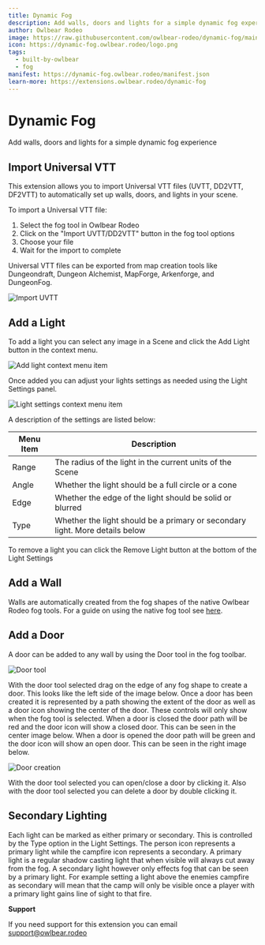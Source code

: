 ```yaml
---
title: Dynamic Fog
description: Add walls, doors and lights for a simple dynamic fog experience
author: Owlbear Rodeo
image: https://raw.githubusercontent.com/owlbear-rodeo/dynamic-fog/main/docs/header.jpg
icon: https://dynamic-fog.owlbear.rodeo/logo.png
tags:
  - built-by-owlbear
  - fog
manifest: https://dynamic-fog.owlbear.rodeo/manifest.json
learn-more: https://extensions.owlbear.rodeo/dynamic-fog
---
```


# Dynamic Fog

Add walls, doors and lights for a simple dynamic fog experience

## Import Universal VTT

This extension allows you to import Universal VTT files (UVTT, DD2VTT, DF2VTT) to automatically set up walls, doors, and lights in your scene.

To import a Universal VTT file:

1. Select the fog tool in Owlbear Rodeo
2. Click on the "Import UVTT/DD2VTT" button in the fog tool options
3. Choose your file
4. Wait for the import to complete

Universal VTT files can be exported from map creation tools like Dungeondraft, Dungeon Alchemist, MapForge, Arkenforge, and DungeonFog.

![Import UVTT](https://raw.githubusercontent.com/owlbear-rodeo/dynamic-fog/main/docs/uvtt-import.jpg)

## Add a Light

To add a light you can select any image in a Scene and click the Add Light button in the context menu.

![Add light context menu item](https://raw.githubusercontent.com/owlbear-rodeo/dynamic-fog/main/docs/light.jpg)

Once added you can adjust your lights settings as needed using the Light Settings panel.

![Light settings context menu item](https://raw.githubusercontent.com/owlbear-rodeo/dynamic-fog/main/docs/settings.jpg)

A description of the settings are listed below:

| Menu Item | Description                                                                  |
| --------- | ---------------------------------------------------------------------------- |
| Range     | The radius of the light in the current units of the Scene                    |
| Angle     | Whether the light should be a full circle or a cone                          |
| Edge      | Whether the edge of the light should be solid or blurred                     |
| Type      | Whether the light should be a primary or secondary light. More details below |

To remove a light you can click the Remove Light button at the bottom of the Light Settings

## Add a Wall

Walls are automatically created from the fog shapes of the native Owlbear Rodeo fog tools.
For a guide on using the native fog tool see [here](https://docs.owlbear.rodeo/docs/fog/).

## Add a Door

A door can be added to any wall by using the Door tool in the fog toolbar.

![Door tool](https://raw.githubusercontent.com/owlbear-rodeo/dynamic-fog/main/docs/doorTool.jpg)

With the door tool selected drag on the edge of any fog shape to create a door. This looks like the left side of the image below.
Once a door has been created it is represented by a path showing the extent of the door as well as a door icon showing the center of the door.
These controls will only show when the fog tool is selected.
When a door is closed the door path will be red and the door icon will show a closed door. This can be seen in the center image below.
When a door is opened the door path will be green and the door icon will show an open door. This can be seen in the right image below.

![Door creation](https://raw.githubusercontent.com/owlbear-rodeo/dynamic-fog/main/docs/doors.jpg)

With the door tool selected you can open/close a door by clicking it.
Also with the door tool selected you can delete a door by double clicking it.

## Secondary Lighting

Each light can be marked as either primary or secondary.
This is controlled by the Type option in the Light Settings.
The person icon represents a primary light while the campfire icon represents a secondary.
A primary light is a regular shadow casting light that when visible will always cut away from the fog.
A secondary light however only effects fog that can be seen by a primary light.
For example setting a light above the enemies campfire as secondary will mean that the camp will only be visible once a player with a primary light gains line of sight to that fire.

**Support**

If you need support for this extension you can email <support@owlbear.rodeo>
